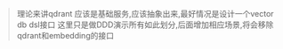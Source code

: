 > 理论来讲qdrant 应该是基础服务,应该抽象出来,最好情况是设计一个vector db dsl接口
> 这里只是做DDD演示所有如此划分,后面增加相应场景,将会移除qdrant和embedding的接口